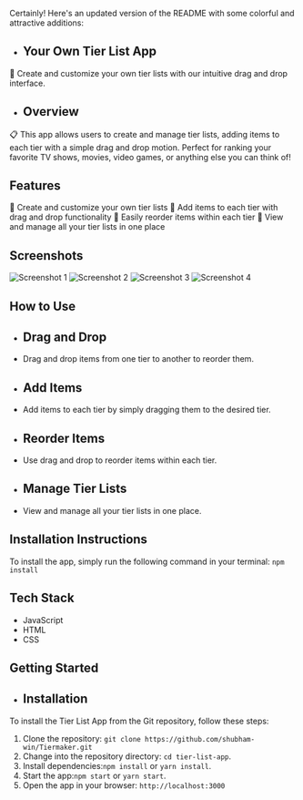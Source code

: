 Certainly! Here's an updated version of the README with some colorful and attractive additions:

- ## Your Own Tier List App
🎯 Create and customize your own tier lists with our intuitive drag and drop interface.

- ## Overview
📋 This app allows users to create and manage tier lists, adding items to each tier with a simple drag and drop motion. Perfect for ranking your favorite TV shows, movies, video games, or anything else you can think of!

## Features
📝 Create and customize your own tier lists
🔀 Add items to each tier with drag and drop functionality
🔁 Easily reorder items within each tier
👀 View and manage all your tier lists in one place

## Screenshots

![Screenshot 1](/images/1.png) 
![Screenshot 2](/images/2.png)
![Screenshot 3](/images/3.png)
![Screenshot 4](/images/4.png)

## How to Use
- ## Drag and Drop
- Drag and drop items from one tier to another to reorder them.
- ## Add Items
- Add items to each tier by simply dragging them to the desired tier.
- ## Reorder Items
- Use drag and drop to reorder items within each tier.
- ## Manage Tier Lists
- View and manage all your tier lists in one place.

## Installation Instructions
To install the app, simply run the following command in your terminal: `npm install`    

## Tech Stack
- JavaScript
- HTML
- CSS

## Getting Started
- ## Installation
To install the Tier List App from the Git repository, follow these steps:

1. Clone the repository: `git clone https://github.com/shubham-win/Tiermaker.git`
2. Change into the repository directory: `cd tier-list-app`.
3. Install dependencies:`npm install` or `yarn install`.
4. Start the app:`npm start` or `yarn start`.
5. Open the app in your browser: `http://localhost:3000`
